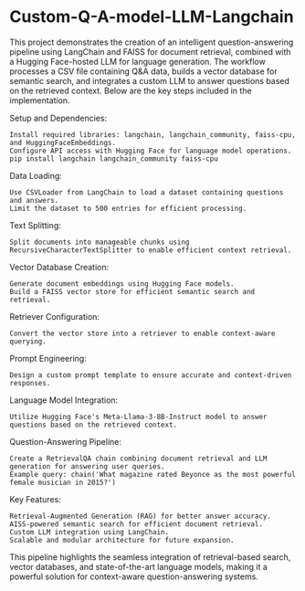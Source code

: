 # Custom-Q-A-model-LLM-Langchain
This project demonstrates the creation of an intelligent question-answering pipeline using LangChain and FAISS for document retrieval, combined with a Hugging Face-hosted LLM for language generation. The workflow processes a CSV file containing Q&A data, builds a vector database for semantic search, and integrates a custom LLM to answer questions based on the retrieved context. Below are the key steps included in the implementation.

Setup and Dependencies:

    Install required libraries: langchain, langchain_community, faiss-cpu, and HuggingFaceEmbeddings.
    Configure API access with Hugging Face for language model operations.
    pip install langchain langchain_community faiss-cpu

Data Loading:

    Use CSVLoader from LangChain to load a dataset containing questions and answers.
    Limit the dataset to 500 entries for efficient processing.

Text Splitting:

    Split documents into manageable chunks using RecursiveCharacterTextSplitter to enable efficient context retrieval.

Vector Database Creation:

    Generate document embeddings using Hugging Face models.
    Build a FAISS vector store for efficient semantic search and retrieval.

Retriever Configuration:

    Convert the vector store into a retriever to enable context-aware querying.

Prompt Engineering:

    Design a custom prompt template to ensure accurate and context-driven responses.

Language Model Integration:

    Utilize Hugging Face's Meta-Llama-3-8B-Instruct model to answer questions based on the retrieved context.

Question-Answering Pipeline:

    Create a RetrievalQA chain combining document retrieval and LLM generation for answering user queries.
    Example query: chain('What magazine rated Beyonce as the most powerful female musician in 2015?')

Key Features:

    Retrieval-Augmented Generation (RAG) for better answer accuracy.
    AISS-powered semantic search for efficient document retrieval.
    Custom LLM integration using LangChain.
    Scalable and modular architecture for future expansion.

This pipeline highlights the seamless integration of retrieval-based search, vector databases, and state-of-the-art language models, making it a powerful solution for context-aware question-answering systems.
